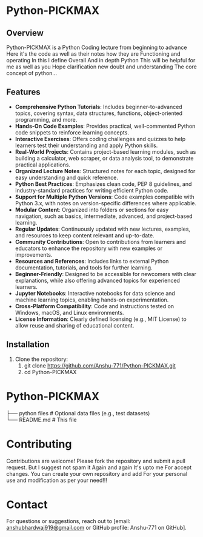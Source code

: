 # Python-PICKMAX

## Overview

Python-PICKMAX is a Python Coding lecture from beginning to advance Here it's the code as well as their notes how they are Functioning and operating In this I define Overall And in depth Python This will be helpful for me as well as you Hope clarification new doubt and understanding The core concept of python...

## Features

- **Comprehensive Python Tutorials**: Includes beginner-to-advanced topics, covering syntax, data structures, functions, object-oriented programming, and more.
- **Hands-On Code Examples**: Provides practical, well-commented Python code snippets to reinforce learning concepts.
- **Interactive Exercises**: Offers coding challenges and quizzes to help learners test their understanding and apply Python skills.
- **Real-World Projects**: Contains project-based learning modules, such as building a calculator, web scraper, or data analysis tool, to demonstrate practical applications.
- **Organized Lecture Notes**: Structured notes for each topic, designed for easy understanding and quick reference.
- **Python Best Practices**: Emphasizes clean code, PEP 8 guidelines, and industry-standard practices for writing efficient Python code.
- **Support for Multiple Python Versions**: Code examples compatible with Python 3.x, with notes on version-specific differences where applicable.
- **Modular Content**: Organized into folders or sections for easy navigation, such as basics, intermediate, advanced, and project-based learning.
- **Regular Updates**: Continuously updated with new lectures, examples, and resources to keep content relevant and up-to-date.
- **Community Contributions**: Open to contributions from learners and educators to enhance the repository with new examples or improvements.
- **Resources and References**: Includes links to external Python documentation, tutorials, and tools for further learning.
- **Beginner-Friendly**: Designed to be accessible for newcomers with clear explanations, while also offering advanced topics for experienced learners.
- **Jupyter Notebooks**: Interactive notebooks for data science and machine learning topics, enabling hands-on experimentation.
- **Cross-Platform Compatibility**: Code and instructions tested on Windows, macOS, and Linux environments.
- **License Information**: Clearly defined licensing (e.g., MIT License) to allow reuse and sharing of educational content.
## Installation

1. Clone the repository:
   1. git clone https://github.com/Anshu-771/Python-PICKMAX.git
   2. cd Python-PICKMAX

# Python-PICKMAX
├── python files     # Optional data files (e.g., test datasets)<br>
└── README.md        # This file

# Contributing
Contributions are welcome! Please fork the repository and submit a pull request.
But I suggest not spam it Again and again It's upto me For accept changes.
You can create your own repository and add For your personal use and modification as per your need!!!

# Contact
For questions or suggestions, reach out to [email: anshubhardwaj919@gmail.com or GitHub profile: Anshu-771 on GitHub].
